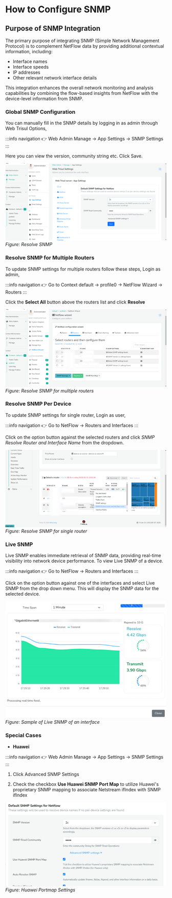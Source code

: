 # How to Configure SNMP

## Purpose of SNMP Integration

The primary purpose of integrating SNMP (Simple Network Management Protocol) is to complement NetFlow data by providing additional contextual information, including:

- Interface names
- Interface speeds
- IP addresses
- Other relevant network interface details

This integration enhances the overall network monitoring and analysis capabilities by combining the flow-based insights from NetFlow with the device-level information from SNMP.

### Global SNMP Configuration

You can manually fill in the SNMP details by logging in as admin through Web Trisul Options,

:::info navigation
:point_right: Web Admin Manage &rarr; App Settings &rarr; SNMP Settings
:::

Here you can view the version, community string etc. Click Save.

![](images/snmp_webtrisul.png)  
*Figure: Resolve SNMP*

### Resolve SNMP for Multiple Routers

To update SNMP settings for multiple routers follow these steps, Login as admin,

:::info navigation
:point_right: Go to Context default &rarr; profile0 &rarr; NetFlow Wizard &rarr; Routers
:::

Click the **Select All** button above the routers list and click **Resolve**

![](images/snmp_multiplerouters.png)  
*Figure: Resolve SNMP for multiple routers*


### Resolve SNMP Per Device

To update SNMP settings for single router, Login as user,

:::info navigation
:point_right: Go to NetFlow &rarr; Routers and Interfaces
:::

Click on the option button against the selected routers and click *SNMP Resolve Router and Interface Name* from the dropdown.

![](images/snmp_singlerouter.png)  
*Figure: Resolve SNMP for single router*

### Live SNMP

Live SNMP enables immediate retrieval of SNMP data, providing real-time visibility into network device performance. To view Live SNMP of a device.

:::info navigation
:point_right: Go to NetFlow &rarr; Routers and Interfaces
:::

Click on the option button against one of the interfaces and select Live SNMP from the drop down menu. This will display the SNMP data for the selected device. 

![](images/livesnmp.png)  
*Figure: Sample of Live SNMP of an interface*

### Special Cases 

- **Huawei**

:::info navigation
:point_right: Web Admin Manage &rarr; App Settings &rarr; SNMP Settings
:::

1) Click Advanced SNMP Settings

2) Check the checkbox **Use Huawei SNMP Port Map** to utilize Huawei's proprietary SNMP mapping to associate Netstream ifIndex with SNMP ifIndex

![](images/huaweiportmap.png)  
*Figure: Huawei Portmap Settings*